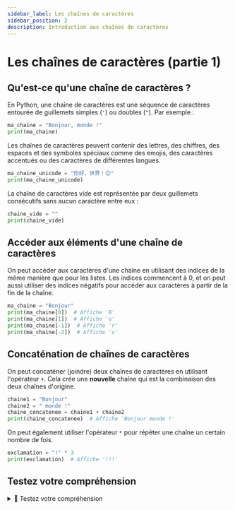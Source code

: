 ```yaml
---
sidebar_label: Les chaînes de caractères
sidebar_position: 2
description: Introduction aux chaînes de caractères
---
```


# Les chaînes de caractères (partie 1)

## Qu'est-ce qu'une chaîne de caractères ?

En Python, une chaîne de caractères est une séquence de caractères entourée de
guillemets simples (`'`) ou doubles (`"`). Par exemple :

```python
ma_chaine = "Bonjour, monde !"
print(ma_chaine)
```

Les chaînes de caractères peuvent contenir des lettres, des chiffres,
des espaces et des symboles spéciaux comme des emojis, des caractères accentués ou 
des caractères de différentes langues.

```python
ma_chaine_unicode = "你好，世界！😊"
print(ma_chaine_unicode)
```

La chaîne de caractères vide est représentée par deux guillemets consécutifs sans
aucun caractère entre eux :

```python
chaine_vide = ""
print(chaine_vide)
```


## Accéder aux éléments d'une chaîne de caractères

On peut accéder aux caractères d'une chaîne en utilisant des indices de la même
manière que pour les listes. Les indices commencent à 0, et on peut aussi
utiliser des indices négatifs pour accéder aux caractères à partir de la fin de
la chaîne.

```python
ma_chaine = "Bonjour"
print(ma_chaine[0])  # Affiche 'B'
print(ma_chaine[1])  # Affiche 'o'
print(ma_chaine[-1])  # Affiche 'r'
print(ma_chaine[-2])  # Affiche 'u'
```

## Concaténation de chaînes de caractères


On peut concaténer (joindre) deux chaînes de caractères en utilisant l'opérateur
`+`. Cela crée une **nouvelle** chaîne qui est la combinaison des deux chaînes d'origine.

```python
chaine1 = "Bonjour"
chaine2 = " monde !"
chaine_concatenee = chaine1 + chaine2
print(chaine_concatenee)  # Affiche 'Bonjour monde !'
```

On peut également utiliser l'opérateur `*` pour répéter une chaîne un certain
nombre de fois.

```python
exclamation = "!" * 3
print(exclamation)  # Affiche '!!!'
```


## Testez votre compréhension

<details>
<summary>🤔 Testez votre compréhension</summary>

<MultipleChoiceTabs>

<MultipleChoice>
Quelle est la syntaxe correcte pour créer une chaîne de caractères vide en Python ?

<MultipleChoiceOption isCorrect>
`""`
</MultipleChoiceOption>

<MultipleChoiceOption>
`[]`
</MultipleChoiceOption>

<MultipleChoiceOption>
`'''''`
</MultipleChoiceOption>

<MultipleChoiceOption>
`None`
</MultipleChoiceOption>
</MultipleChoice>

<MultipleChoice>
Comment accède-t-on au premier caractère d'une chaîne `texte` ?

<MultipleChoiceOption isCorrect>
`texte[0]`
</MultipleChoiceOption>

<MultipleChoiceOption>
`texte[1]`
</MultipleChoiceOption>

<MultipleChoiceOption>
`texte.first()`
</MultipleChoiceOption>

<MultipleChoiceOption>
`texte[-1]`
</MultipleChoiceOption>
</MultipleChoice>

<MultipleChoice>
Quelle opération permet de connaître la longueur d'une chaîne `mot` ?

<MultipleChoiceOption isCorrect>
`len(mot)`
</MultipleChoiceOption>

<MultipleChoiceOption>
`mot.length()`
</MultipleChoiceOption>

<MultipleChoiceOption>
`mot.size()`
</MultipleChoiceOption>

<MultipleChoiceOption>
`length(mot)`
</MultipleChoiceOption>
</MultipleChoice>

<MultipleChoice>
Quel est le résultat de `"abc" * 2` ?

<MultipleChoiceOption isCorrect>
`"abcabc"`
</MultipleChoiceOption>

<MultipleChoiceOption>
`"aabbcc"`
</MultipleChoiceOption>

<MultipleChoiceOption>
`"abc2"`
</MultipleChoiceOption>

<MultipleChoiceOption>
`"abcbc"`
</MultipleChoiceOption>
</MultipleChoice>

<MultipleChoice>
Comment concaténer deux chaînes `a` et `b` ?

<MultipleChoiceOption isCorrect>
`a + b`
</MultipleChoiceOption>

<MultipleChoiceOption>
`a.append(b)`
</MultipleChoiceOption>

<MultipleChoiceOption>
`a.concat(b)`
</MultipleChoiceOption>

<MultipleChoiceOption>
`a & b`
</MultipleChoiceOption>
</MultipleChoice>

</MultipleChoiceTabs>

</details>
